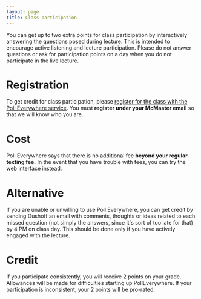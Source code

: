```yaml
---
layout: page
title: Class participation
---
```


You can get up to two extra points for class participation by interactively answering the questions posed during lecture. This is intended to encourage active listening and lecture participation. Please do not answer questions or ask for participation points on a day when you do not participate in the live lecture.

# Registration 

To get credit for class participation, please [register for the class with the Poll Everywhere service](https://www.polleverywhere.com/register?p=3g4gd-fzxy&u=zKaCdjgv). You must __register under your McMaster email__ so that we will know who you are.

# Cost 

Poll Everywhere says that there is no additional fee __beyond your regular texting fee.__ In the event that you have trouble with fees, you can try  the web interface instead. 

# Alternative 

If you are unable or unwilling to use Poll Everywhere, you can get credit by sending Dushoff an email with comments, thoughts or ideas related to each missed question (not simply the answers, since it's sort of too late for that) by 4 PM on class day. This should be done only if you have actively engaged with the lecture.

# Credit 

If you participate consistently, you will receive 2 points on your grade. Allowances will be made for difficulties starting up PollEverywhere. If your participation is inconsistent, your 2 points will be pro-rated.
